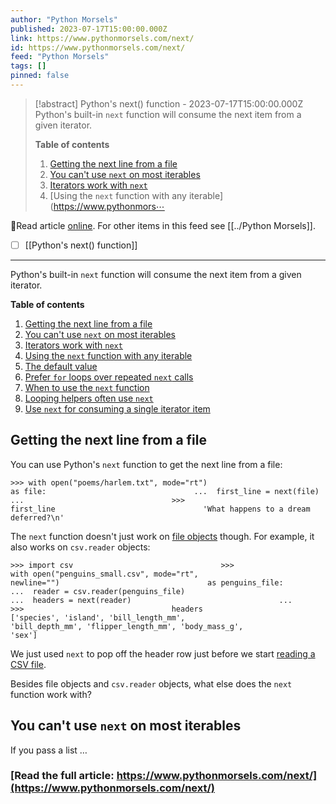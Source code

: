 ```yaml
---
author: "Python Morsels"
published: 2023-07-17T15:00:00.000Z
link: https://www.pythonmorsels.com/next/
id: https://www.pythonmorsels.com/next/
feed: "Python Morsels"
tags: []
pinned: false
---
```

> [!abstract] Python's next() function - 2023-07-17T15:00:00.000Z
> Python's built-in `next` function will consume the next item from a given iterator.
> 
> **Table of contents**
> 
> 1. [Getting the next line from a file](https://www.pythonmorsels.com/next/#getting-the-next-line-from-a-file)
> 2. [You can't use `next` on most iterables](https://www.pythonmorsels.com/next/#you-cant-use-next-on-most-iterables)
> 3. [Iterators work with `next`](https://www.pythonmorsels.com/next/#iterators-work-with-next)
> 4. [Using the `next` function with any iterable](https://www.pythonmors⋯

🔗Read article [online](https://www.pythonmorsels.com/next/). For other items in this feed see [[../Python Morsels]].

- [ ] [[Python's next() function]]
- - -
Python's built-in `next` function will consume the next item from a given iterator.

**Table of contents**

1. [Getting the next line from a file](https://www.pythonmorsels.com/next/#getting-the-next-line-from-a-file)
2. [You can't use `next` on most iterables](https://www.pythonmorsels.com/next/#you-cant-use-next-on-most-iterables)
3. [Iterators work with `next`](https://www.pythonmorsels.com/next/#iterators-work-with-next)
4. [Using the `next` function with any iterable](https://www.pythonmorsels.com/next/#using-the-next-function-with-any-iterable)
5. [The default value](https://www.pythonmorsels.com/next/#the-default-value)
6. [Prefer `for` loops over repeated `next` calls](https://www.pythonmorsels.com/next/#prefer-for-loops-over-repeated-next-calls)
7. [When to use the `next` function](https://www.pythonmorsels.com/next/#when-to-use-the-next-function)
8. [Looping helpers often use `next`](https://www.pythonmorsels.com/next/#looping-helpers-often-use-next)
9. [Use `next` for consuming a single iterator item](https://www.pythonmorsels.com/next/#use-next-for-consuming-a-single-iterator-item)

## Getting the next line from a file

You can use Python's `next` function to get the next line from a file:

`>>> with open("poems/harlem.txt", mode="rt")                                 as file:                                 ...  first_line = next(file)                                 ...                                 >>>                                 first_line                                 'What happens to a dream                                 deferred?\n'`
                                

The `next` function doesn't just work on [file objects](https://www.pythonmorsels.com/terms/#file-object) though. For example, it also works on `csv.reader` objects:

`>>> import csv                                 >>>                                 with open("penguins_small.csv", mode="rt",                                 newline="")                                 as penguins_file:                                 ...  reader = csv.reader(penguins_file)                                 ...  headers = next(reader)                                 ...                                 >>>                                 headers                                 ['species', 'island', 'bill_length_mm',                                 'bill_depth_mm', 'flipper_length_mm', 'body_mass_g',                                 'sex']`
                                

We just used `next` to pop off the header row just before we start [reading a CSV file](https://www.pythonmorsels.com/csv-reading/).

Besides file objects and `csv.reader` objects, what else does the `next` function work with?

## You can't use `next` on most iterables

If you pass a list …

### [Read the full article: https://www.pythonmorsels.com/next/](https://www.pythonmorsels.com/next/)
